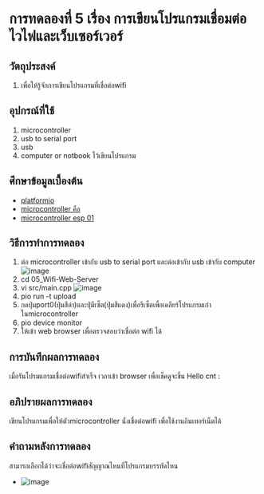 # การทดลองที่ 5 เรื่อง การเขียนโปรแกรมเชื่อมต่อไวไฟและเว็บเซอร์เวอร์
## วัตถุประสงค์
1. เพื่อให้รู้จักการเขียนโปรแกรมที่เชื่อต่อwifi
## อุปกรณ์ที่ใช้
1. microcontroller
2. usb to serial port
3. usb
4. computer or notbook ไว้เขียนโปรแกรม
## ศึกษาข้อมูลเบื้องต้น
* [platformio](https://platformio.org/)
* [microcontroller คือ](https://thiti.dev/blog/28/)
* [microcontroller esp 01](http://fitrox.lnwshop.com/article/28/esp8266-ตอนที่-1-รู้จักกับ-esp8266)
## วิธีการทำการทดลอง
1. ต่อ microcontroller เข้ากับ usb to serial port และต่อเข้ากับ usb เข้ากับ computer
![image](https://user-images.githubusercontent.com/80880831/112276164-02dcee00-8cb3-11eb-825b-fd10070f1eaf.jpeg)
2. cd 05_Wifi-Web-Server
3. vi src/main.cpp
![image](https://user-images.githubusercontent.com/80880831/112276424-4e8f9780-8cb3-11eb-8c53-342653b99b35.jpeg)
4. pio run -t upload
5. กดปุ่มport0(ปุ่มสีดำ)และปุ่มีเซ็ต(ปุ่มสีแดง)เพื่อรีเซ็ตเพื่อเคลียร์โปรแกรมเก่าในmicrocontroller
6. pio device monitor
7. ให้เข้า web browser เพื่อตรวจสอบว่าเชื่อต่อ wifi ได้

## การบันทึกผลการทดลอง
เมื่อรันโปรมแกรมเชื่อต่อwifiสำเร็จ เวลาเข้า browser เพื่อเช็คดูจะขึ้น Hello cnt :
## อภิปรายผลการทดลอง
เขียนโปรแกรมเพื่อให้ตัวmicrocontroller นั่งเชื่อต่อwifi เพื่อใช้งานอินเทอร์เน็ตได้
## คำถามหลังการทดลอง
สามารถเลือกได้ว่าจะเชื่อต่อwifiสัญญาณไหนที่โปรแกรมบรรทัดไหน
  * ![image](https://user-images.githubusercontent.com/80880831/112277530-72071200-8cb4-11eb-9371-5c73717c42ec.jpeg)

